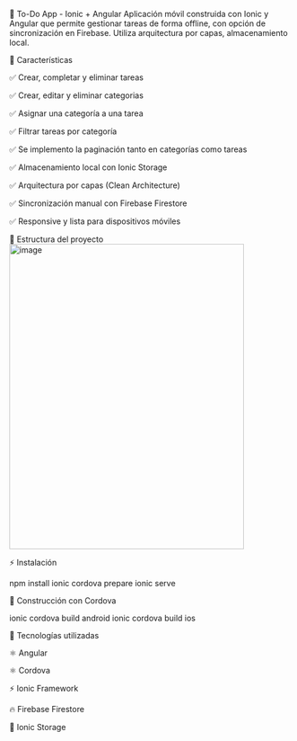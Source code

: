 📝 To-Do App - Ionic + Angular
Aplicación móvil construida con Ionic y Angular que permite gestionar tareas de forma offline, con opción de sincronización en Firebase. Utiliza arquitectura por capas, almacenamiento local.


🚀 Características


✅ Crear, completar y eliminar tareas

✅ Crear, editar y eliminar categorias

✅ Asignar una categoría a una tarea

✅ Filtrar tareas por categoría

✅ Se implemento la paginación tanto en categorías como tareas

✅ Almacenamiento local con Ionic Storage

✅ Arquitectura por capas (Clean Architecture)

✅ Sincronización manual con Firebase Firestore

✅ Responsive y lista para dispositivos móviles



🧱 Estructura del proyecto
<img width="418" height="543" alt="image" src="https://github.com/user-attachments/assets/75c29f0e-0179-4bc7-ac26-b8ad037a0a7e" />



⚡ Instalación

npm install
ionic cordova prepare
ionic serve




🔧 Construcción con Cordova

ionic cordova build android
ionic cordova build ios




📌 Tecnologías utilizadas


⚛️ Angular


⚛️ Cordova


⚡ Ionic Framework


🔥 Firebase Firestore


💾 Ionic Storage

